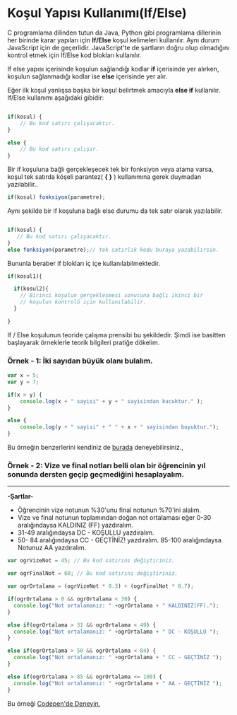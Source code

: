 # Koşul Yapısı Kullanımı(If/Else)

C programlama dilinden tutun da Java, Python gibi programlama dillerinin her birinde karar yapıları için **If/Else** koşul kelimeleri kullanılır. Aynı durum JavaScript için de geçerlidir. JavaScript'te de şartların doğru olup olmadığını kontrol etmek için If/Else kod blokları kullanılır.

If else yapısı içerisinde koşulun sağlandığı kodlar **if** içerisinde yer alırken, koşulun sağlanmadığı kodlar ise **else** içerisinde yer alır.

Eğer ilk koşul yanlışsa başka bir koşul belirtmek amacıyla **else if** kullanılır. If/Else kullanımı aşağıdaki gibidir:

```javascript

if(kosul) {
    // Bu kod satırı çalışacaktır.
}

else {
    // Bu kod satırı çalışır.
}

```
Bir if koşuluna bağlı gerçekleşecek tek bir fonksiyon veya atama varsa, koşul tek satırda köşeli parantez( **{ }** ) kullanımına gerek duymadan yazılabilir..
```javascript
if(kosul) fonksiyon(parametre);
```

 Aynı şekilde bir if koşuluna bağlı else durumu da tek satır olarak yazılabilir.

 ```javascript

if(kosul) {
    // Bu kod satırı çalışacaktır.
}
else fonksiyon(parametre);// tek satırlık kodu buraya yazabilirsin. 

```
Bununla beraber if blokları iç içe kullanılabilmektedir.
```javascript
if(kosul1){

  if(kosul2){
    // Birinci koşulun gerçekleşmesi sonucuna bağlı ikinci bir 
    // koşulun kontrolü için kullanılabilir.
  }

}
```



If / Else koşulunun teoride çalışma prensibi bu şekildedir. Şimdi ise basitten başlayarak örneklerle teorik bilgileri pratiğe dökelim. 

### Örnek - 1: İki sayıdan büyük olanı bulalım.  

```javascript
var x = 5;
var y = 7;

if(x > y) {
    console.log(x + " sayisi" + y + " sayisindan kucuktur." );
}

else {
    console.log(y + " sayisi" + " " + x + " sayisindan buyuktur.");
}

```

Bu örneğin benzerlerini kendiniz de [burada](https://codepen.io/alperceviz/pen/PoGRQxv?editors=0011) deneyebilirsiniz.,


### Örnek - 2: Vize ve final notları belli olan bir öğrencinin yıl sonunda dersten geçip geçmediğini hesaplayalım. 


<hr />

**-Şartlar-**

- Öğrencinin vize notunun %30'unu final notunun %70'ini alalım.
- Vize ve final notunun toplamından doğan not ortalaması eğer 0-30 aralığındaysa KALDINIZ (FF) yazdıralım.
- 31-49 aralığındaysa DC - KOŞULLU yazdıralım.
- 50- 84 aralığındaysa CC - GEÇTİNİZ! yazdıralım.
 85-100 aralığındaysa Notunuz AA yazdıralım. 

```javascript
var ogrVizeNot = 45; // Bu kod satırını değiştiriniz. 

var ogrFinalNot = 60; // Bu kod satırını değiştiriniz. 

var ogrOrtalama = (ogrVizeNot * 0.3) + (ogrFinalNot * 0.7);

if(ogrOrtalama > 0 && ogrOrtalama < 30) {
  console.log("Not ortalamanız: " +ogrOrtalama + " KALDINIZ(FF).");
}

else if(ogrOrtalama > 31 && ogrOrtalama < 49) {
  console.log("Not ortalamanız: " +ogrOrtalama + " DC - KOŞULLU ");
}

else if(ogrOrtalama > 50 && ogrOrtalama < 84) {
  console.log("Not ortalamanız: " +ogrOrtalama + " CC - GEÇTİNİZ ");
}

else if(ogrOrtalama > 85 && ogrOrtalama <= 100) {
  console.log("Not ortalamanız: " +ogrOrtalama + " AA - GEÇTİNİZ ");
}

```
Bu örneği [Codepen'de Deneyin.](https://codepen.io/alperceviz/pen/YzGaaXB?editors=0012) 

